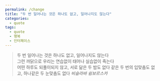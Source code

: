 ```yaml
---
permalink: /change
title: "두 번 일어나는 것은 하나도 없고, 일어나지도 않는다"
categories:
  - quote
tags: 
  - quote
  - 행복
  - 인터페이스
---
```

> 두 번 일어나는 것은 하나도 없고, 일어나지도 않는다  
> 그런 까닭으로 우리는 연습없이 태어나 실습없이 죽는다  
> 어떤 하루도 되풀이되지 않고, 서로 닮은 두 밤도 없다 같은 두 번의 입맞춤도 없고, 하나같은 두 눈맞춤도 없다
> <cite>비슬라바 쉼보르스카</cite>